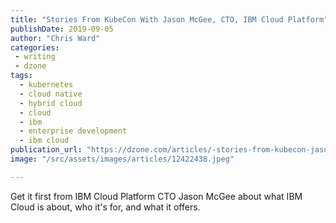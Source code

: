 ```yaml
---
title: "Stories From KubeCon With Jason McGee, CTO, IBM Cloud Platform"
publishDate: 2019-09-05
author: "Chris Ward"
categories:
 - writing
 - dzone
tags:
  - kubernetes
  - cloud native
  - hybrid cloud
  - cloud
  - ibm
  - enterprise development
  - ibm cloud
publication_url: "https://dzone.com/articles/-stories-from-kubecon-jason-mcgee-cto-ibm-cloud-pl"
image: "/src/assets/images/articles/12422438.jpeg"

---
```

Get it first from IBM Cloud Platform CTO Jason McGee about what IBM Cloud is about, who it's for, and what it offers.


